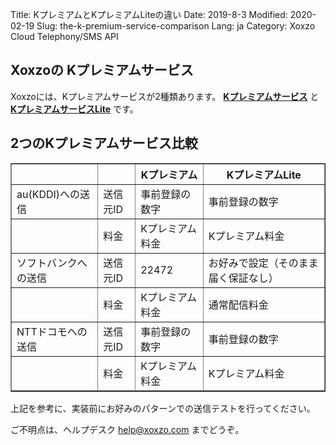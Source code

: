 Title: KプレミアムとKプレミアムLiteの違い
Date: 2019-8-3
Modified: 2020-02-19
Slug: the-k-premium-service-comparison
Lang: ja
Category: Xoxzo Cloud Telephony/SMS API

## Xoxzoの Kプレミアムサービス

Xoxzoには、Kプレミアムサービスが2種類あります。
[**Kプレミアムサービス**](https://help.xoxzo.com/ja/xoxzo-cloud-telephony/articles/the-k-premium-service/) と 
[**KプレミアムサービスLite**]([filename}/the-k-premium-lite-ja.md) です。


## 2つのKプレミアムサービス比較

<div class="table-responsive">
  <table border="1" cellpadding="10" cellspacing="1">
    <tr>
      <th></th>
      <th></th>
      <th>Kプレミアム</th>
      <th>KプレミアムLite</th>
    </tr>
    <tr>
      <td>au(KDDI)への送信</td>
      <td>送信元ID</td>
      <td>事前登録の数字</td>
      <td>事前登録の数字</td>
    </tr>
    <tr>
      <td></td>
      <td>料金</td>
      <td>Kプレミアム料金</td>
      <td>Kプレミアム料金</td>
    </tr>
      <tr>
      <td>ソフトバンクへの送信</td>
      <td>送信元ID</td>
      <td>22472</td>
      <td>お好みで設定（そのまま届く保証なし）</td>
    </tr>
    <tr>
      <td></td>
      <td>料金</td>
      <td>Kプレミアム料金</td>
      <td>通常配信料金</td>
    </tr>
        <tr>
      <td>NTTドコモへの送信</td>
      <td>送信元ID</td>
      <td>事前登録の数字</td>
      <td>事前登録の数字</td>
    </tr>
    <tr>
      <td></td>
      <td>料金</td>
      <td>Kプレミアム料金</td>
      <td>Kプレミアム料金</td>
    </tr>
  </table>
</div>

上記を参考に、実装前にお好みのパターンでの送信テストを行ってください。

ご不明点は、ヘルプデスク help@xoxzo.com までどうぞ。

